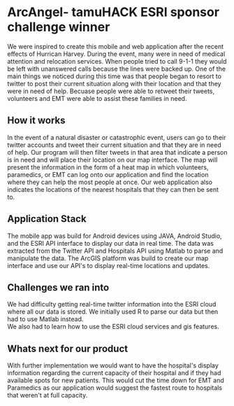 # ArcAngel- tamuHACK ESRI sponsor challenge winner 

We were inspired to create this mobile and web application after the recent effects of Hurrican Harvey. During the event, many were in need of medical attention and relocation services. When people tried to call 9-1-1 they would be left with unanswered calls because the lines were backed up. One of the main things we noticed during this time was that people began to resort to twitter to post their current situation along with their location and that they were in need of help. Becuase people were able to retweet their tweets,  volunteers and EMT were able to assist these families in need. 

## How it works 

In the event of a natural disaster or catastrophic event, users can go to their twitter accounts and tweet their current situation and that they are in need of help. Our program will then filter tweets in that area that indicate a person is in need and will place their location on our map interface. The map will present the information in the form of a heat map in which volunteers, paramedics, or EMT can log onto our application and find the location where they can help the most people at once. Our web application also indicates the locations of the nearest hospitals that they can then be sent to. 

## Application Stack 

The mobile app was build for Android devices using JAVA, Android Studio, and the ESRI API interface to display our data in real time. 
The data was extracted from the Twitter API and Hospitals API using Matlab to parse and manipulate the data. 
The ArcGIS platform was build to create our map interface and use our API's to display real-time locations and updates. 

## Challenges we ran into 

We had difficulty getting real-time twitter information into the ESRI cloud where all our data is stored. We initially used R to parse our data but then had to use Matlab instead.  
We also had to learn how to use the ESRI cloud services and gis features. 

## Whats next for our product

With further implementation we would want to have the hospital's display information regarding the current capacity of their hospital and if they had available spots for new patients. This would cut the time down for EMT and Paramedics as our application would suggest the fastest route to hospitals that weren't at full capacity. 

